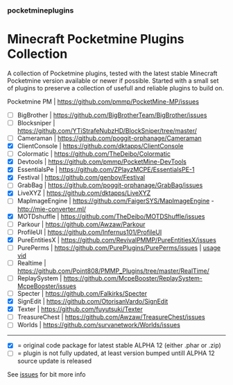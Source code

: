 ### pocketmineplugins

# Minecraft Pocketmine Plugins Collection

A collection of Pocketmine plugins, tested with the latest stable Minecraft Pocketmine version available or newer if possible.
Started with a small set of plugins to preserve a collection of usefull and reliable plugins to build on. 

Pocketmine PM | https://github.com/pmmp/PocketMine-MP/issues

- [ ] BigBrother | https://github.com/BigBrotherTeam/BigBrother/issues
- [ ] Blocksniper | https://github.com/YTiStrafeNubzHD/BlockSniper/tree/master/
- [ ] Cameraman | https://github.com/poggit-orphanage/Cameraman
- [x] ClientConsole | https://github.com/dktapps/ClientConsole
- [ ] Colormatic | https://github.com/TheDeibo/Colormatic
- [x] Devtools | https://github.com/pmmp/PocketMine-DevTools
- [x] EssentialsPe | https://github.com/ZPlayzMCPE/EssentialsPE-1
- [x] Festival | https://github.com/genboy/Festival 
- [ ] GrabBag | https://github.com/poggit-orphanage/GrabBag/issues
- [x] LiveXYZ | https://github.com/dktapps/LiveXYZ
- [ ] MapImageEngine | https://github.com/FaigerSYS/MapImageEngine - http://mie-converter.ml/
- [x] MOTDshuffle | https://github.com/TheDeibo/MOTDShuffle/issues
- [ ] Parkour | https://github.com/Awzaw/Parkour
- [ ] ProfileUI | https://github.com/Infernus101/ProfileUI
- [x] PureEntitiesX | https://github.com/RevivalPMMP/PureEntitiesX/issues
- [ ] PurePerms | https://github.com/PurePlugins/PurePerms/issues | [usage vid](https://youtu.be/v19TSITGxF4)
- [ ] Realtime | https://github.com/Point808/PMMP_Plugins/tree/master/RealTime/ 
- [ ] ReplaySystem | https://github.com/McpeBooster/ReplaySystem-McpeBooster/issues
- [ ] Specter | https://github.com/Falkirks/Specter
- [x] SignEdit | https://github.com/OtorisanVardo/SignEdit
- [x] Texter | https://github.com/fuyutsuki/Texter
- [ ] TreasureChest | https://github.com/Awzaw/TreasureChest/issues
- [ ] Worlds | https://github.com/survanetwork/Worlds/issues

---

- [x] = original code package for latest stable ALPHA 12 (either .phar or .zip)
- [ ] = plugin is not fully updated, at least version bumped untill ALPHA 12 source update is released

See [issues](https://github.com/genboy/pocketmineplugins/issues) for bit more info
